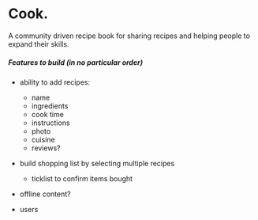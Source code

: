 # Cook.

A community driven recipe book for sharing recipes and helping people to expand their skills.

##### Features to build (in no particular order)

- ability to add recipes:
  - name
  - ingredients
  - cook time
  - instructions
  - photo
  - cuisine
  - reviews?

- build shopping list by selecting multiple recipes
  - ticklist to confirm items bought

- offline content?
- users
